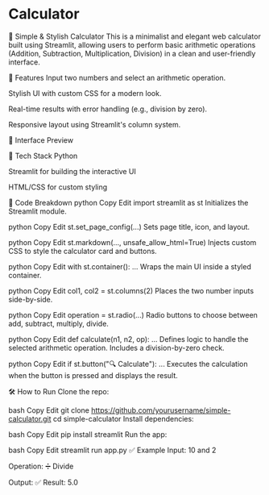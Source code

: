 # Calculator

🧮 Simple & Stylish Calculator
This is a minimalist and elegant web calculator built using Streamlit, allowing users to perform basic arithmetic operations (Addition, Subtraction, Multiplication, Division) in a clean and user-friendly interface.

🚀 Features
Input two numbers and select an arithmetic operation.

Stylish UI with custom CSS for a modern look.

Real-time results with error handling (e.g., division by zero).

Responsive layout using Streamlit's column system.

📸 Interface Preview



🧱 Tech Stack
Python

Streamlit for building the interactive UI

HTML/CSS for custom styling

📄 Code Breakdown
python
Copy
Edit
import streamlit as st
Initializes the Streamlit module.

python
Copy
Edit
st.set_page_config(...)
Sets page title, icon, and layout.

python
Copy
Edit
st.markdown(..., unsafe_allow_html=True)
Injects custom CSS to style the calculator card and buttons.

python
Copy
Edit
with st.container():
    ...
Wraps the main UI inside a styled container.

python
Copy
Edit
col1, col2 = st.columns(2)
Places the two number inputs side-by-side.

python
Copy
Edit
operation = st.radio(...)
Radio buttons to choose between add, subtract, multiply, divide.

python
Copy
Edit
def calculate(n1, n2, op):
    ...
Defines logic to handle the selected arithmetic operation. Includes a division-by-zero check.

python
Copy
Edit
if st.button("🔍 Calculate"):
    ...
Executes the calculation when the button is pressed and displays the result.

🛠 How to Run
Clone the repo:

bash
Copy
Edit
git clone https://github.com/yourusername/simple-calculator.git
cd simple-calculator
Install dependencies:

bash
Copy
Edit
pip install streamlit
Run the app:

bash
Copy
Edit
streamlit run app.py
✅ Example
Input: 10 and 2

Operation: ➗ Divide

Output: ✅ Result: 5.0
